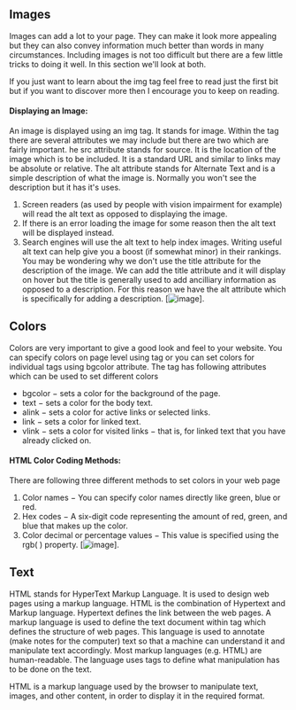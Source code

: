 ## Images
Images can add a lot to your page. They can make it look more appealing but they can also convey information much better than words in many circumstances. Including images is not too difficult but there are a few little tricks to doing it well. In this section we'll look at both.

If you just want to learn about the img tag feel free to read just the first bit but if you want to discover more then I encourage you to keep on reading.
#### Displaying an Image:
An image is displayed using an img tag. It stands for image. Within the tag there are several attributes we may include but there are two which are fairly important.
he src attribute stands for source. It is the location of the image which is to be included. It is a standard URL and similar to links may be absolute or relative.
The alt attribute stands for Alternate Text and is a simple description of what the image is. Normally you won't see the description but it has it's uses.
1. Screen readers (as used by people with vision impairment for example) will read the alt text as opposed to displaying the image.
2. If there is an error loading the image for some reason then the alt text will be displayed instead.
3. Search engines will use the alt text to help index images. Writing useful alt text can help give you a boost (if somewhat minor) in their rankings.
You may be wondering why we don't use the title attribute for the description of the image. We can add the title attribute and it will display on hover but the title is generally used to add ancilliary information as opposed to a description. For this reason we have the alt attribute which is specifically for adding a description.
[![image](https://d2h0cx97tjks2p.cloudfront.net/blogs/wp-content/uploads/sites/2/2020/07/html-images-df.jpg)].
## Colors
Colors are very important to give a good look and feel to your website. You can specify colors on page level using <body> tag or you can set colors for individual tags using bgcolor attribute.
The <body> tag has following attributes which can be used to set different colors 
* bgcolor − sets a color for the background of the page.
* text − sets a color for the body text.
* alink − sets a color for active links or selected links.
* link − sets a color for linked text.
* vlink − sets a color for visited links − that is, for linked text that you have already clicked on.

#### HTML Color Coding Methods:
There are following three different methods to set colors in your web page 
1. Color names − You can specify color names directly like green, blue or red.
2. Hex codes − A six-digit code representing the amount of red, green, and blue that makes up the color.
3. Color decimal or percentage values − This value is specified using the rgb( ) property.
[![image](https://cdn.educba.com/academy/wp-content/uploads/2019/11/Types-of-the-Color-Name-in-HTML.png)].
## Text
HTML stands for HyperText Markup Language. It is used to design web pages using a markup language. HTML is the combination of Hypertext and Markup language. Hypertext defines the link between the web pages. A markup language is used to define the text document within tag which defines the structure of web pages. This language is used to annotate (make notes for the computer) text so that a machine can understand it and manipulate text accordingly. Most markup languages (e.g. HTML) are human-readable. The language uses tags to define what manipulation has to be done on the text. 

HTML is a markup language used by the browser to manipulate text, images, and other content, in order to display it in the required format.

